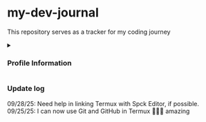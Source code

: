 # my-dev-journal
This repository serves as a tracker for my coding journey

<details>
    <summary><h3>Profile Information</h3></summary>
    <p>Favorite programming language (PL): JavaScript</p>
    <p>PL that I want to learn next: C</p>
    <p>First investment when I receive my first paycheck: kimchi and seaweed</p>
    <p>Favorite programming concept: forEach</p>
</details>

### Update log
09/28/25: Need help in linking Termux with Spck Editor, if possible.
09/25/25: I can now use Git and GitHub in Termux 🤯🤯🤯 amazing
